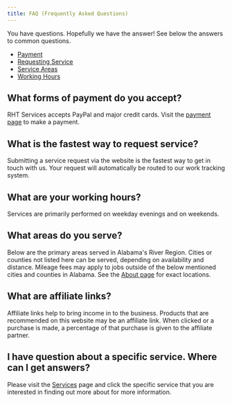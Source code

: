 ```yaml
---
title: FAQ (Frequently Asked Questions)
---
```


You have questions. Hopefully we have the answer! See below the answers to common questions.

* [Payment](#what-forms-of-payment-do-you-accept)
* [Requesting Service](#what-is-the-fastest-way-to-request-service)
* [Service Areas](#what-areas-do-you-serve)
* [Working Hours](#what-are-your-working-hours)

## What forms of payment do you accept? 

RHT Services accepts PayPal and major credit cards. Visit the 
[payment page](/payment) to make a payment.

## What is the fastest way to request service? 

Submitting a service request via the website is the fastest way to get in touch with us. Your request 
will automatically be routed to our work tracking system.

## What are your working hours?

Services are primarily performed on weekday evenings and on weekends.

## What areas do you serve? 

Below are the primary areas served in Alabama's River Region.
Cities or counties not listed here can be served, depending
on availability and distance. Mileage fees may apply to jobs outside of the below mentioned
cities and counties in Alabama. See the [About page](/about) for exact locations.

## What are affiliate links?

Affiliate links help to bring income in to the business. Products that are recommended on this website 
may be an affiliate link. When clicked or a purchase is made, a percentage of that purchase is given to 
the affiliate partner.

## I have question about a specific service. Where can I get answers?

Please visit the [Services](/services) page and click the specific service that you are interested in 
finding out more about for more information.
